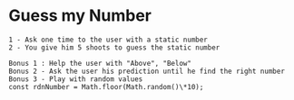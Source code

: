 # Guess my Number

    1 - Ask one time to the user with a static number
    2 - You give him 5 shoots to guess the static number

    Bonus 1 : Help the user with "Above", "Below"
    Bonus 2 - Ask the user his prediction until he find the right number
    Bonus 3 - Play with random values
    const rdnNumber = Math.floor(Math.random()\*10);
